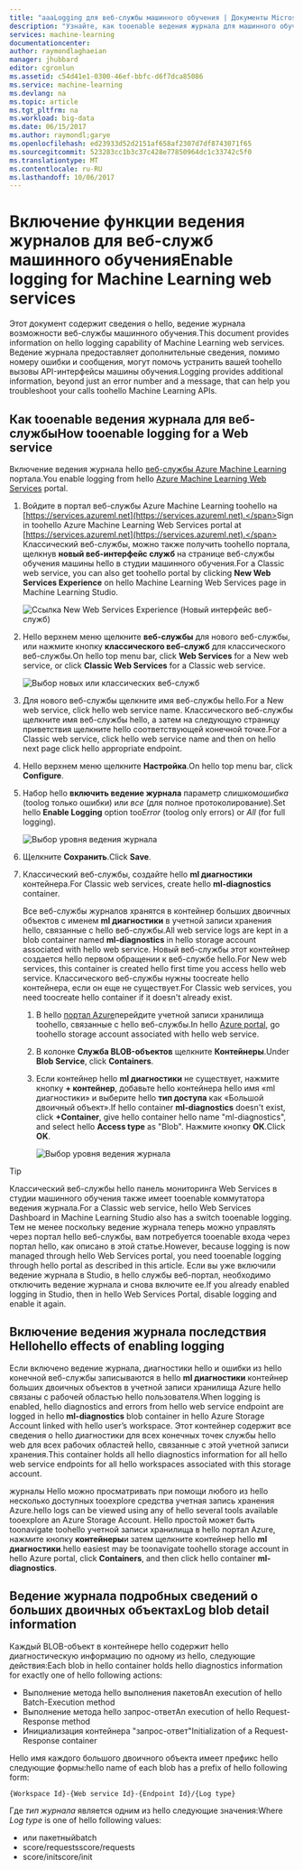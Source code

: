 ```yaml
---
title: "aaaLogging для веб-службы машинного обучения | Документы Microsoft"
description: "Узнайте, как tooenable ведения журнала для машинного обучения веб-службы. Ведение журнала предоставляет дополнительные сведения, toohelp Устранение hello API-интерфейсы."
services: machine-learning
documentationcenter: 
author: raymondlaghaeian
manager: jhubbard
editor: cgronlun
ms.assetid: c54d41e1-0300-46ef-bbfc-d6f7dca85086
ms.service: machine-learning
ms.devlang: na
ms.topic: article
ms.tgt_pltfrm: na
ms.workload: big-data
ms.date: 06/15/2017
ms.author: raymondl;garye
ms.openlocfilehash: ed23933d52d2151af658af2307d7df8743071f65
ms.sourcegitcommit: 523283cc1b3c37c428e77850964dc1c33742c5f0
ms.translationtype: MT
ms.contentlocale: ru-RU
ms.lasthandoff: 10/06/2017
---
```

# <a name="enable-logging-for-machine-learning-web-services"></a><span data-ttu-id="484af-104">Включение функции ведения журналов для веб-служб машинного обучения</span><span class="sxs-lookup"><span data-stu-id="484af-104">Enable logging for Machine Learning web services</span></span>
<span data-ttu-id="484af-105">Этот документ содержит сведения о hello, ведение журнала возможности веб-службы машинного обучения.</span><span class="sxs-lookup"><span data-stu-id="484af-105">This document provides information on hello logging capability of Machine Learning web services.</span></span> <span data-ttu-id="484af-106">Ведение журнала предоставляет дополнительные сведения, помимо номеру ошибки и сообщения, могут помочь устранить вашей toohello вызовы API-интерфейсы машины обучения.</span><span class="sxs-lookup"><span data-stu-id="484af-106">Logging provides additional information, beyond just an error number and a message, that can help you troubleshoot your calls toohello Machine Learning APIs.</span></span>  

## <a name="how-tooenable-logging-for-a-web-service"></a><span data-ttu-id="484af-107">Как tooenable ведения журнала для веб-службы</span><span class="sxs-lookup"><span data-stu-id="484af-107">How tooenable logging for a Web service</span></span>

<span data-ttu-id="484af-108">Включение ведения журнала hello [веб-службы Azure Machine Learning](https://services.azureml.net) портала.</span><span class="sxs-lookup"><span data-stu-id="484af-108">You enable logging from hello [Azure Machine Learning Web Services](https://services.azureml.net) portal.</span></span> 

1. <span data-ttu-id="484af-109">Войдите в портал веб-службы Azure Machine Learning toohello на [https://services.azureml.net](https://services.azureml.net).</span><span class="sxs-lookup"><span data-stu-id="484af-109">Sign in toohello Azure Machine Learning Web Services portal at [https://services.azureml.net](https://services.azureml.net).</span></span> <span data-ttu-id="484af-110">Классический веб-службы, можно также получить toohello портала, щелкнув **новый веб-интерфейс служб** на странице веб-службы обучения машины hello в студии машинного обучения.</span><span class="sxs-lookup"><span data-stu-id="484af-110">For a Classic web service, you can also get toohello portal by clicking **New Web Services Experience** on hello Machine Learning Web Services page in Machine Learning Studio.</span></span>

   ![Ссылка New Web Services Experience (Новый интерфейс веб-служб)](media/machine-learning-web-services-logging/new-web-services-experience-link.png)

2. <span data-ttu-id="484af-112">Hello верхнем меню щелкните **веб-службы** для нового веб-службы, или нажмите кнопку **классического веб-служб** для классического веб-службы.</span><span class="sxs-lookup"><span data-stu-id="484af-112">On hello top menu bar, click **Web Services** for a New web service, or click **Classic Web Services** for a Classic web service.</span></span>

   ![Выбор новых или классических веб-служб](media/machine-learning-web-services-logging/select-web-service.png)

3. <span data-ttu-id="484af-114">Для нового веб-службы щелкните имя веб-службы hello.</span><span class="sxs-lookup"><span data-stu-id="484af-114">For a New web service, click hello web service name.</span></span> <span data-ttu-id="484af-115">Классического веб-службы щелкните имя веб-службы hello, а затем на следующую страницу приветствия щелкните hello соответствующей конечной точке.</span><span class="sxs-lookup"><span data-stu-id="484af-115">For a Classic web service, click hello web service name and then on hello next page click hello appropriate endpoint.</span></span>

4. <span data-ttu-id="484af-116">Hello верхнем меню щелкните **Настройка**.</span><span class="sxs-lookup"><span data-stu-id="484af-116">On hello top menu bar, click **Configure**.</span></span>

5. <span data-ttu-id="484af-117">Набор hello **включить ведение журнала** параметр слишком*ошибка* (toolog только ошибки) или *все* (для полное протоколирование).</span><span class="sxs-lookup"><span data-stu-id="484af-117">Set hello **Enable Logging** option too*Error* (toolog only errors) or *All* (for full logging).</span></span>

   ![Выбор уровня ведения журнала](media/machine-learning-web-services-logging/enable-logging.png)

6. <span data-ttu-id="484af-119">Щелкните **Сохранить**.</span><span class="sxs-lookup"><span data-stu-id="484af-119">Click **Save**.</span></span>

7. <span data-ttu-id="484af-120">Классический веб-службы, создайте hello **ml диагностики** контейнера.</span><span class="sxs-lookup"><span data-stu-id="484af-120">For Classic web services, create hello **ml-diagnostics** container.</span></span>

   <span data-ttu-id="484af-121">Все веб-службы журналов хранятся в контейнер больших двоичных объектов с именем **ml диагностики** в учетной записи хранения hello, связанные с hello веб-службы.</span><span class="sxs-lookup"><span data-stu-id="484af-121">All web service logs are kept in a blob container named **ml-diagnostics** in hello storage account associated with hello web service.</span></span> <span data-ttu-id="484af-122">Новый веб-службы этот контейнер создается hello первом обращении к веб-службе hello.</span><span class="sxs-lookup"><span data-stu-id="484af-122">For New web services, this container is created hello first time you access hello web service.</span></span> <span data-ttu-id="484af-123">Классического веб-службы нужны toocreate hello контейнера, если он еще не существует.</span><span class="sxs-lookup"><span data-stu-id="484af-123">For Classic web services, you need toocreate hello container if it doesn't already exist.</span></span> 

   1. <span data-ttu-id="484af-124">В hello [портал Azure](https://portal.azure.com)перейдите учетной записи хранилища toohello, связанные с hello веб-службы.</span><span class="sxs-lookup"><span data-stu-id="484af-124">In hello [Azure portal](https://portal.azure.com), go toohello storage account associated with hello web service.</span></span>

   2. <span data-ttu-id="484af-125">В колонке **Служба BLOB-объектов** щелкните **Контейнеры**.</span><span class="sxs-lookup"><span data-stu-id="484af-125">Under **Blob Service**, click **Containers**.</span></span>

   3. <span data-ttu-id="484af-126">Если контейнер hello **ml диагностики** не существует, нажмите кнопку **+ контейнер**, добавьте hello контейнера hello имя «ml диагностики» и выберите hello **тип доступа** как «Большой двоичный объект».</span><span class="sxs-lookup"><span data-stu-id="484af-126">If hello container **ml-diagnostics** doesn't exist, click **+Container**, give hello container hello name "ml-diagnostics", and select hello **Access type** as "Blob".</span></span> <span data-ttu-id="484af-127">Нажмите кнопку **ОК**.</span><span class="sxs-lookup"><span data-stu-id="484af-127">Click **OK**.</span></span>

      ![Выбор уровня ведения журнала](media/machine-learning-web-services-logging/create-ml-diagnostics-container.png)

> [!TIP]
>
> <span data-ttu-id="484af-129">Классический веб-службы hello панель мониторинга Web Services в студии машинного обучения также имеет tooenable коммутатора ведения журнала.</span><span class="sxs-lookup"><span data-stu-id="484af-129">For a Classic web service, hello Web Services Dashboard in Machine Learning Studio also has a switch tooenable logging.</span></span> <span data-ttu-id="484af-130">Тем не менее поскольку ведение журнала теперь можно управлять через портал hello веб-службы, вам потребуется tooenable входа через портал hello, как описано в этой статье.</span><span class="sxs-lookup"><span data-stu-id="484af-130">However, because logging is now managed through hello Web Services portal, you need tooenable logging through hello portal as described in this article.</span></span> <span data-ttu-id="484af-131">Если вы уже включили ведение журнала в Studio, в hello службы веб-портал, необходимо отключить ведение журнала и снова включите ее.</span><span class="sxs-lookup"><span data-stu-id="484af-131">If you already enabled logging in Studio, then in hello Web Services Portal, disable logging and enable it again.</span></span>


## <a name="hello-effects-of-enabling-logging"></a><span data-ttu-id="484af-132">Включение ведения журнала последствия Hello</span><span class="sxs-lookup"><span data-stu-id="484af-132">hello effects of enabling logging</span></span>
<span data-ttu-id="484af-133">Если включено ведение журнала, диагностики hello и ошибки из hello конечной веб-службы записываются в hello **ml диагностики** контейнер больших двоичных объектов в учетной записи хранилища Azure hello связаны с рабочей областью hello пользователя.</span><span class="sxs-lookup"><span data-stu-id="484af-133">When logging is enabled, hello diagnostics and errors from hello web service endpoint are logged in hello **ml-diagnostics** blob container in hello Azure Storage Account linked with hello user’s workspace.</span></span> <span data-ttu-id="484af-134">Этот контейнер содержит все сведения о hello диагностики для всех конечных точек службы hello web для всех рабочих областей hello, связанные с этой учетной записи хранения.</span><span class="sxs-lookup"><span data-stu-id="484af-134">This container holds all hello diagnostics information for all hello web service endpoints for all hello workspaces associated with this storage account.</span></span>

<span data-ttu-id="484af-135">журналы Hello можно просматривать при помощи любого из hello несколько доступных tooexplore средства учетная запись хранения Azure.</span><span class="sxs-lookup"><span data-stu-id="484af-135">hello logs can be viewed using any of hello several tools available tooexplore an Azure Storage Account.</span></span> <span data-ttu-id="484af-136">Hello простой может быть toonavigate toohello учетной записи хранилища в hello портал Azure, нажмите кнопку **контейнеры**и затем щелкните контейнер hello **ml диагностики**.</span><span class="sxs-lookup"><span data-stu-id="484af-136">hello easiest may be toonavigate toohello storage account in hello Azure portal, click **Containers**, and then click hello container **ml-diagnostics**.</span></span>  

## <a name="log-blob-detail-information"></a><span data-ttu-id="484af-137">Ведение журнала подробных сведений о больших двоичных объектах</span><span class="sxs-lookup"><span data-stu-id="484af-137">Log blob detail information</span></span>
<span data-ttu-id="484af-138">Каждый BLOB-объект в контейнере hello содержит hello диагностическую информацию по одному из hello, следующие действия:</span><span class="sxs-lookup"><span data-stu-id="484af-138">Each blob in hello container holds hello diagnostics information for exactly one of hello following actions:</span></span>

* <span data-ttu-id="484af-139">Выполнение метода hello выполнения пакетов</span><span class="sxs-lookup"><span data-stu-id="484af-139">An execution of hello Batch-Execution method</span></span>  
* <span data-ttu-id="484af-140">Выполнение метода hello запрос-ответ</span><span class="sxs-lookup"><span data-stu-id="484af-140">An execution of hello Request-Response method</span></span>  
* <span data-ttu-id="484af-141">Инициализация контейнера "запрос-ответ"</span><span class="sxs-lookup"><span data-stu-id="484af-141">Initialization of a Request-Response container</span></span>

<span data-ttu-id="484af-142">Hello имя каждого большого двоичного объекта имеет префикс hello следующие формы:</span><span class="sxs-lookup"><span data-stu-id="484af-142">hello name of each blob has a prefix of hello following form:</span></span> 


`{Workspace Id}-{Web service Id}-{Endpoint Id}/{Log type}`


<span data-ttu-id="484af-143">Где _тип журнала_ является одним из hello следующие значения:</span><span class="sxs-lookup"><span data-stu-id="484af-143">Where _Log type_ is one of hello following values:</span></span>  

* <span data-ttu-id="484af-144">или пакетный</span><span class="sxs-lookup"><span data-stu-id="484af-144">batch</span></span>  
* <span data-ttu-id="484af-145">score/requests</span><span class="sxs-lookup"><span data-stu-id="484af-145">score/requests</span></span>  
* <span data-ttu-id="484af-146">score/init</span><span class="sxs-lookup"><span data-stu-id="484af-146">score/init</span></span>  

